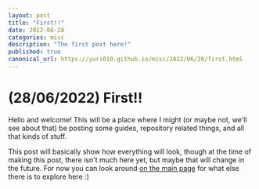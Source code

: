 ```yaml
---
layout: post
title: "First!!"
date: 2022-06-28
categories: misc
description: "The first post here!"
published: true
canonical_url: https://yuri010.github.io/misc/2022/06/28/first.html
---
```


<!-- THIS SITE IS LICENSED UNDER THE CIR-LICENSE. FOR MORE INFO VISIT https://github.com/Yuri010/CIR-License/
ORIGINAL CAN BE FOUND AT https://github.com/Yuri010/CIR-License/blob/main/License.md -->

# (28/06/2022) First!!
Hello and welcome! This will be a place where I might (or maybe not, we'll see about that) be posting some guides, repository related things, and all that kinds of stuff.

This post will basically show how everything will look, though at the time of making this post, there isn't much here yet, but maybe that will change in the future.
For now you can look around [on the main page](https://yuri010.github.io) for what else there is to explore here :)

